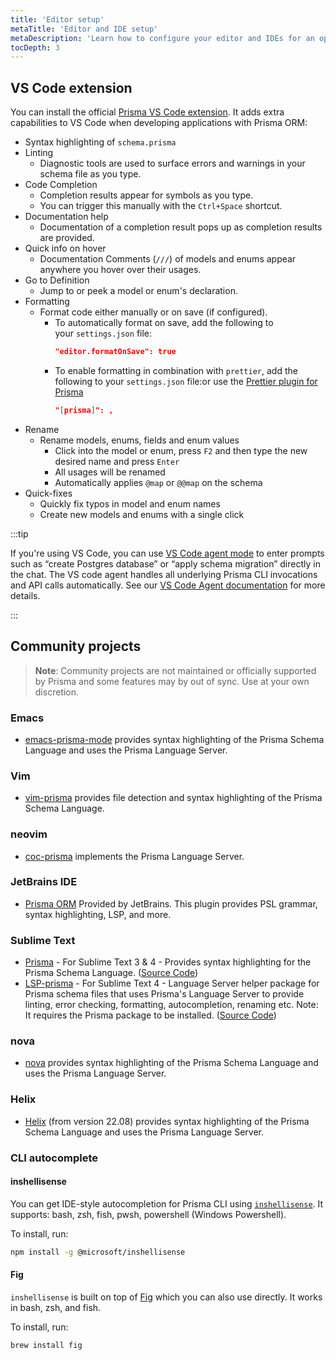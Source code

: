 ```yaml
---
title: 'Editor setup'
metaTitle: 'Editor and IDE setup'
metaDescription: 'Learn how to configure your editor and IDEs for an optimal developer experience with Prisma ORM.'
tocDepth: 3
---
```


## VS Code extension

You can install the official [Prisma VS Code extension](https://marketplace.visualstudio.com/items?itemName=Prisma.prisma). It adds extra capabilities to VS Code when developing applications with Prisma ORM:

- Syntax highlighting of `schema.prisma`
- Linting
  - Diagnostic tools are used to surface errors and warnings in your schema file as you type.
- Code Completion
  - Completion results appear for symbols as you type.
  - You can trigger this manually with the `Ctrl+Space` shortcut.
- Documentation help
  - Documentation of a completion result pops up as completion results are provided.
- Quick info on hover
  - Documentation Comments (`///`) of models and enums appear anywhere you hover over their usages.
- Go to Definition
  - Jump to or peek a model or enum's declaration.
- Formatting
  - Format code either manually or on save (if configured).
    - To automatically format on save, add the following to your `settings.json` file:
      ```json
      "editor.formatOnSave": true
      ```
    - To enable formatting in combination with `prettier`, add the following to your `settings.json` file:or use the [Prettier plugin for Prisma](https://github.com/umidbekk/prettier-plugin-prisma)
      ```json
      "[prisma]": ,
      ```
- Rename
  - Rename models, enums, fields and enum values
    - Click into the model or enum, press `F2` and then type the new desired name and press `Enter`
    - All usages will be renamed
    - Automatically applies `@map` or `@@map` on the schema
- Quick-fixes
  - Quickly fix typos in model and enum names
  - Create new models and enums with a single click

:::tip

If you're using VS Code, you can use [VS Code agent mode](https://code.visualstudio.com/docs/copilot/chat/chat-agent-mode) to enter prompts such as “create Postgres database” or “apply schema migration” directly in the chat. The VS code agent handles all underlying Prisma CLI invocations and API calls automatically. See our [VS Code Agent documentation](/postgres/integrations/vscode#agent-mode) for more details.

:::

## Community projects

> **Note**: Community projects are not maintained or officially supported by Prisma and some features may by out of sync. Use at your own discretion.

### Emacs

- [emacs-prisma-mode](https://github.com/pimeys/emacs-prisma-mode) provides syntax highlighting of the Prisma Schema Language and uses the Prisma Language Server.

### Vim

- [vim-prisma](https://github.com/prisma/vim-prisma) provides file detection and syntax highlighting of the Prisma Schema Language.

### neovim

- [coc-prisma](https://github.com/pantharshit00/coc-prisma) implements the Prisma Language Server.

### JetBrains IDE

- [Prisma ORM](https://plugins.jetbrains.com/plugin/20686-prisma-orm) Provided by JetBrains. This plugin provides PSL grammar, syntax highlighting, LSP, and more.

### Sublime Text

- [Prisma](https://packagecontrol.io/packages/Prisma) - For Sublime Text 3 & 4 - Provides syntax highlighting for the Prisma Schema Language. ([Source Code](https://github.com/Sublime-Instincts/PrismaHighlight/))
- [LSP-prisma](https://packagecontrol.io/packages/LSP-prisma) - For Sublime Text 4 - Language Server helper package for Prisma schema files that uses Prisma's Language Server to provide linting, error checking, formatting, autocompletion, renaming etc. Note: It requires the Prisma package to be installed. ([Source Code](https://github.com/Sublime-Instincts/LSP-prisma))

### nova

- [nova](https://extensions.panic.com/extensions/robb-j/robb-j.Prisma/) provides syntax highlighting of the Prisma Schema Language and uses the Prisma Language Server.

### Helix

- [Helix](https://helix-editor.com/) (from version 22.08) provides syntax highlighting of the Prisma Schema Language and uses the Prisma Language Server.

### CLI autocomplete

#### inshellisense

You can get IDE-style autocompletion for Prisma CLI using [`inshellisense`](https://github.com/microsoft/inshellisense/tree/main). It supports: bash, zsh, fish, pwsh, powershell (Windows Powershell).

To install, run:

```bash
npm install -g @microsoft/inshellisense
```

#### Fig

`inshellisense` is built on top of [Fig](https://fig.io/) which you can also use directly. It works in bash, zsh, and fish.

To install, run:

```bash
brew install fig
```

